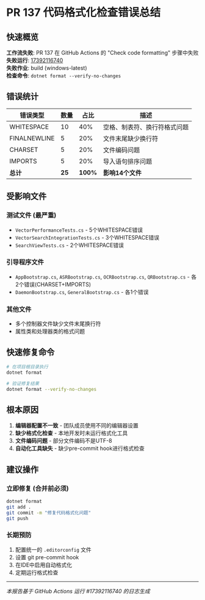 # PR 137 代码格式化检查错误总结

## 快速概览

**工作流失败**: PR 137 在 GitHub Actions 的 "Check code formatting" 步骤中失败  
**失败运行**: [17392116740](https://github.com/ModerRAS/TelegramSearchBot/actions/runs/17392116740)  
**失败作业**: build (windows-latest)  
**检查命令**: `dotnet format --verify-no-changes`

## 错误统计

| 错误类型 | 数量 | 占比 | 描述 |
|---------|------|------|------|
| WHITESPACE | 10 | 40% | 空格、制表符、换行符格式问题 |
| FINALNEWLINE | 5 | 20% | 文件末尾缺少换行符 |
| CHARSET | 5 | 20% | 文件编码问题 |
| IMPORTS | 5 | 20% | 导入语句排序问题 |
| **总计** | **25** | **100%** | **影响14个文件** |

## 受影响文件

### 测试文件 (最严重)
- `VectorPerformanceTests.cs` - 5个WHITESPACE错误
- `VectorSearchIntegrationTests.cs` - 3个WHITESPACE错误  
- `SearchViewTests.cs` - 2个WHITESPACE错误

### 引导程序文件
- `AppBootstrap.cs`, `ASRBootstrap.cs`, `OCRBootstrap.cs`, `QRBootstrap.cs` - 各2个错误(CHARSET+IMPORTS)
- `DaemonBootstrap.cs`, `GeneralBootstrap.cs` - 各1个错误

### 其他文件
- 多个控制器文件缺少文件末尾换行符
- 属性类和处理器类的格式问题

## 快速修复命令

```bash
# 在项目根目录执行
dotnet format

# 验证修复结果
dotnet format --verify-no-changes
```

## 根本原因

1. **编辑器配置不一致** - 团队成员使用不同的编辑器设置
2. **缺少格式化检查** - 本地开发时未运行格式化工具
3. **文件编码问题** - 部分文件编码不是UTF-8
4. **自动化工具缺失** - 缺少pre-commit hook进行格式检查

## 建议操作

### 立即修复 (合并前必须)
```bash
dotnet format
git add .
git commit -m "修复代码格式化问题"
git push
```

### 长期预防
1. 配置统一的 `.editorconfig` 文件
2. 设置 git pre-commit hook
3. 在IDE中启用自动格式化
4. 定期运行格式检查

---
*本报告基于 GitHub Actions 运行 #17392116740 的日志生成*